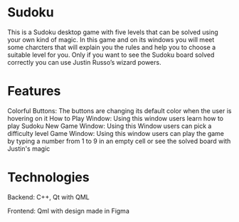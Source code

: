 # Sudoku

This is a Sudoku desktop game with five levels that can be solved using your own kind of magic. 
In this game and on its windows you will meet some charcters that will explain you the rules and help you to choose a suitable level for you.
Only if you want to see the Sudoku board solved correctly you can use Justin Russo’s wizard powers.

# Features
Colorful Buttons: The buttons are changing its default color when the user is hovering on it
How to Play Window: Using this window users learn how to play Sudoku 
New Game Window: Using this Window users can pick a difficulty level
Game Window: Using this window users can play the game by typing a number from 1 to 9 in an empty cell or see the solved board with Justin's magic

# Technologies
Backend: C++, Qt with QML

Frontend: Qml with design made in Figma
